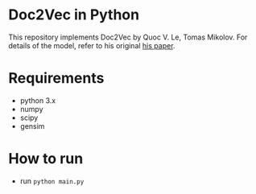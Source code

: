 # Doc2Vec in Python
This repository implements Doc2Vec by Quoc V. Le, Tomas Mikolov. For details of the model, refer to his original [his paper](https://doi.org/10.48550/arXiv.1405.4053).

# Requirements

* python 3.x
* numpy
* scipy
* gensim

# How to run
* run `python main.py`